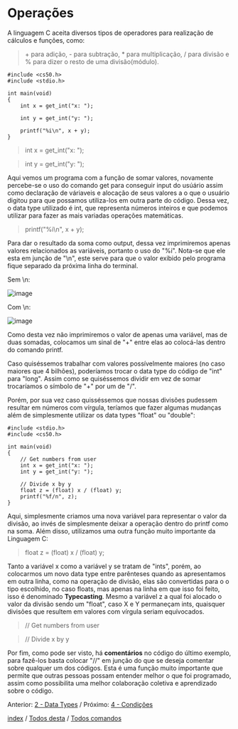 # Operações

A linguagem C aceita diversos tipos de operadores para realização de cálculos e funções, como:

> \+ para adição, - para subtração, * para multiplicação, / para divisão e % para dizer o resto de uma divisão(módulo). 

```
#include <cs50.h>
#include <stdio.h>

int main(void)
{
    int x = get_int("x: ");

    int y = get_int("y: ");

    printf("%i\n", x + y);
}
```

> int x = get_int("x: ");

> int y = get_int("y: ");

Aqui vemos um programa com a função de somar valores, novamente percebe-se o uso do comando get para conseguir input do usúário assim como declaração de váriaveis e alocação de seus valores a o que o usuário digitou para que possamos utiliza-los em outra parte do código. Dessa vez, o data type utilizado é int, que representa números inteiros e que podemos utilizar para fazer as mais variadas operações matemáticas.

> printf("%i\n", x + y);

Para dar o resultado da soma como output, dessa vez imprimiremos apenas valores relacionados as variáveis, portanto o uso do "%i". Nota-se que ele esta em junção de "\n", este serve para que o valor exibido pelo programa fique separado da próxima linha do terminal.

Sem \n:

![image](https://user-images.githubusercontent.com/93105584/139869175-f7336735-4565-42f1-ab1e-8ce925a36e38.png)

Com \n:

![image](https://user-images.githubusercontent.com/93105584/139869389-515a8d70-57c3-4546-834c-6f9178d0ff4c.png)

Como desta vez não imprimiremos o valor de apenas uma variável, mas de duas somadas, colocamos um sinal de "+" entre elas ao colocá-las dentro do comando printf.

Caso quiséssemos trabalhar com valores possívelmente maiores (no caso maiores que 4 bilhões), poderíamos trocar o data type do código de "int" para "long". Assim como se quiséssemos dividir em vez de somar trocaríamos o símbolo de "+" por um de "/". 

Porém, por sua vez caso quisséssemos que nossas divisões pudessem resultar em números com vírgula, teríamos que fazer algumas mudanças além de simplesmente utilizar os data types "float" ou "double":
```
#include <stdio.h>
#include <cs50.h>

int main(void)
{   
    // Get numbers from user
    int x = get_int("x: ");
    int y = get_int("y: ");

    // Divide x by y
    float z = (float) x / (float) y;
    printf("%f/n", z);
}
```
Aqui, simplesmente criamos uma nova variável para representar o valor da divisão, ao invés de simplesmente deixar a operação dentro do printf como na soma. Além disso, utilizamos uma outra função muito importante da Linguagem C:

> float z = (float) x / (float) y;

Tanto a variável x como a variável y se tratam de "ints", porém, ao colocarmos um novo data type entre parênteses quando as apresentamos em outra linha, como na operação de divisão, elas são convertidas para o o tipo escolhido, no caso floats, mas apenas na linha em que isso foi feito, isso é denominado **Typecasting**. Mesmo a variável z a qual foi alocado o valor da divisão sendo um "float", caso X e Y permaneçam ints, quaisquer divisões que resultem em valores com vírgula seriam equívocados. 

> // Get numbers from user

> // Divide x by y

Por fim, como pode ser visto, há **comentários** no código do último exemplo, para fazê-los basta colocar "//" em junção do que se deseja comentar sobre qualquer um dos códigos. Esta é uma função muito importante que permite que outras pessoas possam entender melhor o que foi programado, assim como possibilita uma melhor colaboração coletiva e aprendizado sobre o código.

Anterior: [2 - Data Types](https://github.com/diegoenriquecardoso/c-language-in-cs50/blob/main/content/datatypes.md) / Próximo: [4 - Condições](https://github.com/diegoenriquecardoso/c-language-in-cs50/blob/main/content/condicoes.md)

[index]() / [Todos desta]() / [Todos comandos]()

